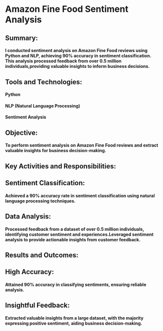 # Amazon Fine Food Sentiment Analysis

## Summary:
#### I conducted sentiment analysis on Amazon Fine Food reviews using Python and NLP, achieving 90% accuracy in sentiment classification. This analysis processed feedback from over 0.5 million individuals,providing valuable insights to inform business decisions.

## Tools and Technologies:
#### Python
#### NLP (Natural Language Processing)
#### Sentiment Analysis
## Objective:
#### To perform sentiment analysis on Amazon Fine Food reviews and extract valuable insights for business decision-making.
## Key Activities and Responsibilities:
## Sentiment Classification:
#### Achieved a 90% accuracy rate in sentiment classification using natural language processing techniques.

## Data Analysis:
#### Processed feedback from a dataset of over 0.5 million individuals, identifying customer sentiment and experiences.Leveraged sentiment analysis to provide actionable insights from customer feedback.
## Results and Outcomes:
## High Accuracy:
#### Attained 90% accuracy in classifying sentiments, ensuring reliable analysis.
## Insightful Feedback:
#### Extracted valuable insights from a large dataset, with the majority expressing positive sentiment, aiding business decision-making.

